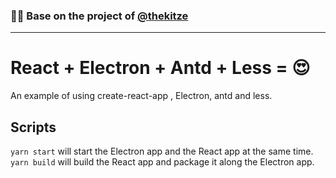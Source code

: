 ### 🙋‍♂️ Base on the project of [@thekitze](https://twitter.com/thekitze)  

---

# React + Electron + Antd + Less = 😍

An example of using create-react-app , Electron, antd and less.

## Scripts
```yarn start``` will start the Electron app and the React app at the same time.  
```yarn build``` will build the React app and package it along the Electron app.
